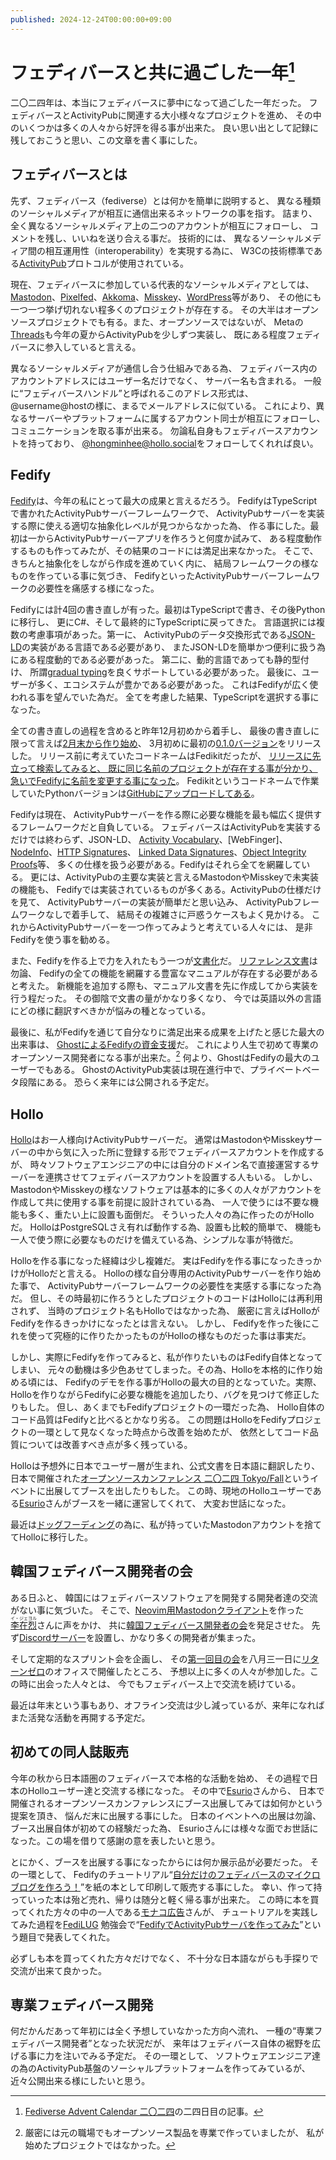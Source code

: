 ```yaml
---
published: 2024-12-24T00:00:00+09:00
---
```


フェディバースと共に過ごした一年[^1]
====================================

二〇二四年は、本当にフェディバースに夢中になって過ごした一年だった。
フェディバースとActivityPubに関連する大小様々なプロジェクトを進め、
その中のいくつかは多くの人々から好評を得る事が出来た。
良い思い出として記録に残しておこうと思い、この文章を書く事にした。

[^1]: [Fediverse Advent Calendar 二〇二四]の二四日目の記事。

[Fediverse Advent Calendar 二〇二四]: https://adventar.org/calendars/10051


フェディバースとは
------------------

先ず、フェディバース（fediverse）とは何かを簡単に説明すると、
異なる種類のソーシャルメディアが相互に通信出来るネットワークの事を指す。
詰まり、全く異なるソーシャルメディア上の二つのアカウントが相互にフォローし、
コメントを残し、いいねを送り合える事だ。 技術的には、
異なるソーシャルメディア間の相互運用性（interoperability）を実現する為に、
W3Cの技術標準である[ActivityPub]プロトコルが使用されている。

現在、フェディバースに参加している代表的なソーシャルメディアとしては、
[Mastodon]、[Pixelfed]、[Akkoma]、[Misskey]、[WordPress]等があり、
その他にも一つ一つ挙げ切れない程多くのプロジェクトが存在する。
その大半はオープンソースプロジェクトでも有る。また、オープンソースではないが、
Metaの[Threads]も今年の夏からActivityPubを少しずつ実装し、
既にある程度フェディバースに参入していると言える。

異なるソーシャルメディアが通信し合う仕組みである為、
フェディバース内のアカウントアドレスにはユーザー名だけでなく、
サーバー名も含まれる。
一般に<q>フェディバースハンドル</q>と呼ばれるこのアドレス形式は、
@username@hostの様に、まるでメールアドレスに似ている。
これにより、異なるサーバーやプラットフォームに属するアカウント同士が相互にフォローし、
コミュニケーションを取る事が出来る。
勿論私自身もフェディバースアカウントを持っており、
[@hongminhee@hollo.social]をフォローしてくれれば良い。

[ActivityPub]: https://activitypub.rocks/
[Mastodon]: https://joinmastodon.org/ja
[Pixelfed]: https://pixelfed.org/
[Akkoma]: https://akkoma.social/
[Misskey]: https://misskey-hub.net/ja/
[WordPress]: https://ja.wordpress.org/
[Threads]: https://www.threads.net/
[@hongminhee@hollo.social]: https://hollo.social/@hongminhee


Fedify
------

[Fedify]は、今年の私にとって最大の成果と言えるだろう。
FedifyはTypeScriptで書かれたActivityPubサーバーフレームワークで、
ActivityPubサーバーを実装する際に使える適切な抽象化レベルが見つからなかった為、
作る事にした。最初は一からActivityPubサーバーアプリを作ろうと何度か試みて、
ある程度動作するものも作ってみたが、その結果のコードには満足出来なかった。
そこで、きちんと抽象化をしながら作成を進めていく内に、
結局フレームワークの様なものを作っている事に気づき、
FedifyといったActivityPubサーバーフレームワークの必要性を痛感する様になった。

Fedifyには計4回の書き直しが有った。最初はTypeScriptで書き、その後Pythonに移行し、
更にC#、そして最終的にTypeScriptに戻ってきた。
言語選択には複数の考慮事項があった。第一に、
ActivityPubのデータ交換形式である[JSON-LD]の実装がある言語である必要があり、
またJSON-LDを簡単かつ便利に扱う為にある程度動的である必要があった。
第二に、動的言語であっても静的型付け、
所謂[gradual typing]を良くサポートしている必要があった。
最後に、ユーザーが多く、エコシステムが豊かである必要があった。
これはFedifyが広く使われる事を望んでいた為だ。
全てを考慮した結果、TypeScriptを選択する事になった。

全ての書き直しの過程を含めると昨年12月初めから着手し、
最後の書き直しに限って言えば[2月末から作り始め][1]、
3月初めに最初の[0.1.0バージョン]をリリースした。
リリース前に考えていたコードネームはFedikitだったが、
[リリースに先立って検索してみると、
既に同じ名前のプロジェクトが存在する事が分かり、
急いでFedifyに名前を変更する事になった][2]。
Fedikitというコードネームで作業していたPythonバージョンは[GitHubにアップロードしてある][3]。

Fedifyは現在、
ActivityPubサーバーを作る際に必要な機能を最も幅広く提供するフレームワークだと自負している。
フェディバースはActivityPubを実装するだけでは終わらず、JSON-LD、
[Activity Vocabulary]、[WebFinger]、[NodeInfo]、[HTTP Signatures]、
[Linked Data Signatures]、[Object Integrity Proofs]等、
多くの仕様を扱う必要がある。Fedifyはそれら全てを網羅している。
更には、ActivityPubの主要な実装と言えるMastodonやMisskeyで未実装の機能も、
Fedifyでは実装されているものが多くある。ActivityPubの仕様だけを見て、
ActivityPubサーバーの実装が簡単だと思い込み、
ActivityPubフレームワークなしで着手して、
結局その複雑さに戸惑うケースもよく見かける。
これからActivityPubサーバーを一つ作ってみようと考えている人々には、
是非Fedifyを使う事を勧める。

また、Fedifyを作る上で力を入れたもう一つが[文書化][Fedify]だ。
[リファレンス文書]は勿論、
Fedifyの全ての機能を網羅する豊富なマニュアルが存在する必要があると考えた。
新機能を追加する際も、マニュアル文書を先に作成してから実装を行う程だった。
その御陰で文書の量がかなり多くなり、
今では英語以外の言語にどの様に翻訳すべきかが悩みの種となっている。

最後に、私がFedifyを通じて自分なりに満足出来る成果を上げたと感じた最大の出来事は、
[GhostによるFedifyの資金支援][4]だ。
これにより人生で初めて専業のオープンソース開発者になる事が出来た。[^2]
何より、GhostはFedifyの最大のユーザーでもある。
GhostのActivityPub実装は現在進行中で、プライベートベータ段階にある。
恐らく来年には公開される予定だ。

[^2]: 厳密には元の職場でもオープンソース製品を専業で作っていましたが、
      私が始めたプロジェクトではなかった。

[Fedify]: https://fedify.dev/
[JSON-LD]: https://json-ld.org/
[gradual typing]: https://en.wikipedia.org/wiki/Gradual_typing
[1]: https://github.com/dahlia/fedify/commit/9858cea9db609e7aa7a65b3bcec8dd0d8838b574
[0.1.0バージョン]: https://github.com/dahlia/fedify/releases/tag/0.1.0
[2]: https://todon.eu/@hongminhee/111976051313889872
[3]: https://github.com/dahlia/fedikit
[Activity Vocabulary]: https://fedify.dev/manual/vocab
[NodeInfo]: https://fedify.dev/manual/nodeinfo
[HTTP Signatures]: https://fedify.dev/manual/send#http-signatures
[Linked Data Signatures]: https://fedify.dev/manual/send#linked-data-signatures
[Object Integrity Proofs]: https://fedify.dev/manual/send#object-integrity-proofs
[リファレンス文書]: https://jsr.io/@fedify/fedify/doc
[4]: https://writings.hongminhee.org/2024/07/ghost-funds-fedify/


Hollo
-----

[Hollo]はお一人様向けActivityPubサーバーだ。
通常はMastodonやMisskeyサーバーの中から気に入った所に登録する形でフェディバースアカウントを作成するが、
時々ソフトウェアエンジニアの中には自分のドメイン名で直接運営するサーバーを連携させてフェディバースアカウントを設置する人もいる。
しかし、MastodonやMisskeyの様なソフトウェアは基本的に多くの人々がアカウントを作成して共に使用する事を前提に設計されている為、
一人で使うには不要な機能も多く、重たい上に設置も面倒だ。
そういった人々の為に作ったのがHolloだ。
HolloはPostgreSQLさえ有れば動作する為、設置も比較的簡単で、
機能も一人で使う際に必要なものだけを備えている為、シンプルな事が特徴だ。

Holloを作る事になった経緯は少し複雑だ。
実はFedifyを作る事になったきっかけがHolloだと言える。
Holloの様な自分専用のActivityPubサーバーを作り始めた事で、
ActivityPubサーバーフレームワークの必要性を実感する事になった為だ。
但し、その時最初に作ろうとしたプロジェクトのコードはHolloには再利用されず、
当時のプロジェクト名もHolloではなかった為、
厳密に言えばHolloがFedifyを作るきっかけになったとは言えない。
しかし、
Fedifyを作った後にこれを使って究極的に作りたかったものがHolloの様なものだった事は事実だ。

しかし、実際にFedifyを作ってみると、私が作りたいものはFedify自体となってしまい、
元々の動機は多少色あせてしまった。その為、Holloを本格的に作り始める頃には、
Fedifyのデモを作る事がHolloの最大の目的となっていた。実際、
Holloを作りながらFedifyに必要な機能を追加したり、バグを見つけて修正したりもした。
但し、あくまでもFedifyプロジェクトの一環だった為、
Hollo自体のコード品質はFedifyと比べるとかなり劣る。
この問題はHolloをFedifyプロジェクトの一環として見なくなった時点から改善を始めたが、
依然としてコード品質については改善すべき点が多く残っている。

Holloは予想外に日本でユーザー層が生まれ、公式文書を日本語に翻訳したり、
日本で開催された[オープンソースカンファレンス 二〇二四 Tokyo/Fall]というイベントに出展してブースを出したりもした。
この時、現地のHolloユーザーである[Esurio]さんがブースを一緒に運営してくれて、
大変お世話になった。

最近は[ドッグフーディング]の為に、私が持っていたMastodonアカウントを捨ててHolloに移行した。

[Hollo]: https://docs.hollo.social/ja/
[オープンソースカンファレンス 二〇二四 Tokyo/Fall]: https://event.ospn.jp/osc2024-fall/
[Esurio]: https://c.koliosky.com/@esurio1673
[ドッグフーディング]: https://ja.wikipedia.org/wiki/%E3%83%89%E3%83%83%E3%82%B0%E3%83%95%E3%83%BC%E3%83%87%E3%82%A3%E3%83%B3%E3%82%B0


韓国フェディバース開発者の会
----------------------------

ある日ふと、
韓国にはフェディバースソフトウェアを開発する開発者達の交流がない事に気づいた。
そこで、[Neovim用Mastodonクライアント][5]を作った[<ruby>李在烈<rp>（</rp><rt>イ・ジェヨル</rt><rp>）</rp></ruby>](https://kodingwarrior.github.io/)さんに声をかけ、
共に[韓国フェディバース開発者の会]を発足させた。
先ず[Discordサーバー][6]を設置し、かなり多くの開発者が集まった。

そして定期的なスプリント会を企画し、
その[第一回目の会][7]を八月三一日に[リターンゼロ]のオフィスで開催したところ、
予想以上に多くの人々が参加した。この時に出会った人々とは、
今でもフェディバース上で交流を続けている。

最近は年末という事もあり、オフライン交流は少し減っているが、来年になればまた活発な活動を再開する予定だ。

[5]: https://github.com/kode-team/mastodon.nvim
[韓国フェディバース開発者の会]: https://fedidev.kr/
[6]: https://discord.gg/B2ABMBpHNA
[7]: https://sprints.fedidev.kr/posts/2024-08-31-sprint/
[リターンゼロ]: https://www.rtzr.ai/en


初めての同人誌販売
------------------

今年の秋から日本語圏のフェディバースで本格的な活動を始め、
その過程で日本のHolloユーザー達と交流する様になった。
その中で[Esurio]さんから、
日本で開催されるオープンソースカンファレンスにブース出展してみては如何かという提案を頂き、
悩んだ末に出展する事にした。
日本のイベントへの出展は勿論、ブース出展自体が初めての経験だった為、
Esurioさんには様々な面でお世話になった。この場を借りて感謝の意を表したいと思う。

とにかく、ブースを出展する事になったからには何か展示品が必要だった。
その一環として、
Fedifyのチュートリアル<q>[自分だけのフェディバースのマイクロブログを作ろう！]</q>を紙の本として印刷して販売する事にした。
幸い、作って持っていった本は殆ど売れ、帰りは随分と軽く帰る事が出来た。
この時に本を買ってくれた方々の中の一人である[モナコ広告]さんが、
チュートリアルを実践してみた過程を[FediLUG]
勉強会で<q>[FedifyでActivityPubサーバを作ってみた]</q>という題目で発表してくれた。

必ずしも本を買ってくれた方々だけでなく、
不十分な日本語ながらも手探りで交流が出来て良かった。

[自分だけのフェディバースのマイクロブログを作ろう！]: https://github.com/dahlia/fedify-microblog-tutorial-ja
[モナコ広告]: https://monaco.every-little.com/
[FediLUG]: https://fedilug.y-zu.org/
[FedifyでActivityPubサーバを作ってみた]: https://www.docswell.com/s/monaco_koukoku/5DN28R-fedilug05-20241123


専業フェディバース開発
----------------------

何だかんだあって年初には全く予想していなかった方向へ流れ、
一種の<q>専業フェディバース開発者</q>となった状況だが、
来年はフェディバース自体の裾野を広げる事に力を注いでみる予定だ。
その一環として、
ソフトウェアエンジニア達の為のActivityPub基盤のソーシャルプラットフォームを作ってみているが、
近々公開出来る様にしたいと思う。
